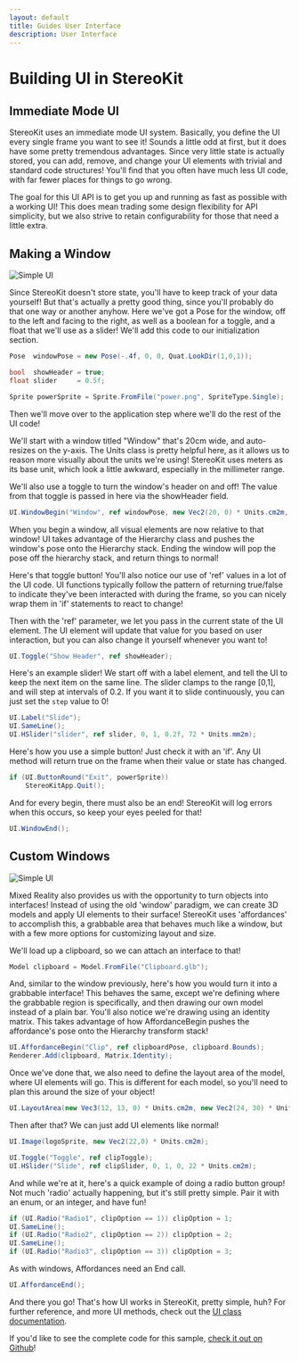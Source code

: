 ```yaml
---
layout: default
title: Guides User Interface
description: User Interface
---
```


# Building UI in StereoKit

## Immediate Mode UI

StereoKit uses an immediate mode UI system. Basically, you define the UI
every single frame you want to see it! Sounds a little odd at first, but
it does have some pretty tremendous advantages. Since very little state is
actually stored, you can add, remove, and change your UI elements with trivial
and standard code structures! You'll find that you often have much less UI
code, with far fewer places for things to go wrong.

The goal for this UI API is to get you up and running as fast as possible
with a working UI! This does mean trading some design flexibility for API
simplicity, but we also strive to retain configurability for those that need
a little extra.

## Making a Window

![Simple UI]({{site.url}}/img/screenshots/GuideUserInterface.jpg)

Since StereoKit doesn't store state, you'll have to keep track of your
data yourself! But that's actually a pretty good thing, since you'll
probably do that one way or another anyhow. Here we've got a Pose for
the window, off to the left and facing to the right, as well as a boolean
for a toggle, and a float that we'll use as a slider! We'll add this code
to our initialization section.
```csharp
Pose  windowPose = new Pose(-.4f, 0, 0, Quat.LookDir(1,0,1));

bool  showHeader = true;
float slider     = 0.5f;

Sprite powerSprite = Sprite.FromFile("power.png", SpriteType.Single);
```
Then we'll move over to the application step where we'll do the rest of the UI code!

We'll start with a window titled "Window" that's 20cm wide, and auto-resizes on the
y-axis. The Units class is pretty helpful here, as it allows us to reason more visually
about the units we're using! StereoKit uses meters as its base unit, which look a little
awkward, especially in the millimeter range.

We'll also use a toggle to turn the window's header on and off! The value from that toggle
is passed in here via the showHeader field.

```csharp
UI.WindowBegin("Window", ref windowPose, new Vec2(20, 0) * Units.cm2m, showHeader);
```

When you begin a window, all visual elements are now relative to that window! UI takes advantage
of the Hierarchy class and pushes the window's pose onto the Hierarchy stack. Ending the window
will pop the pose off the hierarchy stack, and return things to normal!

Here's that toggle button! You'll also notice our use of 'ref' values in a lot of the UI
code. UI functions typically follow the pattern of returning true/false to indicate they've
been interacted with during the frame, so you can nicely wrap them in 'if' statements to
react to change!

Then with the 'ref' parameter, we let you pass in the current state of the UI element. The UI
element will update that value for you based on user interaction, but you can also change it
yourself whenever you want to!

```csharp
UI.Toggle("Show Header", ref showHeader);
```

Here's an example slider! We start off with a label element, and tell the UI to
keep the next item on the same line. The slider clamps to the range [0,1], and
will step at intervals of 0.2. If you want it to slide continuously, you can just set
the `step` value to 0!

```csharp
UI.Label("Slide");
UI.SameLine();
UI.HSlider("slider", ref slider, 0, 1, 0.2f, 72 * Units.mm2m);
```

Here's how you use a simple button! Just check it with an 'if'. Any UI method
will return true on the frame when their value or state has changed.

```csharp
if (UI.ButtonRound("Exit", powerSprite))
    StereoKitApp.Quit();
```

And for every begin, there must also be an end! StereoKit will log errors when this
occurs, so keep your eyes peeled for that!

```csharp
UI.WindowEnd();
```

## Custom Windows

![Simple UI]({{site.url}}/img/screenshots/GuideUserInterfaceCustom.jpg)

Mixed Reality also provides us with the opportunity to turn objects into interfaces!
Instead of using the old 'window' paradigm, we can create 3D models and apply UI
elements to their surface! StereoKit uses 'affordances' to accomplish this, a grabbable
area that behaves much like a window, but with a few more options for customizing
layout and size.

We'll load up a clipboard, so we can attach an interface to that!

```csharp
Model clipboard = Model.FromFile("Clipboard.glb");
```

And, similar to the window previously, here's how you would turn it into a grabbable
interface! This behaves the same, except we're defining where the grabbable region is
specifically, and then drawing our own model instead of a plain bar. You'll also notice
we're drawing using an identity matrix. This takes advantage of how AffordanceBegin
pushes the affordance's pose onto the Hierarchy transform stack!

```csharp
UI.AffordanceBegin("Clip", ref clipboardPose, clipboard.Bounds);
Renderer.Add(clipboard, Matrix.Identity);
```

Once we've done that, we also need to define the layout area of the model, where UI
elements will go. This is different for each model, so you'll need to plan this around
the size of your object!

```csharp
UI.LayoutArea(new Vec3(12, 13, 0) * Units.cm2m, new Vec2(24, 30) * Units.cm2m);
```

Then after that? We can just add UI elements like normal!

```csharp
UI.Image(logoSprite, new Vec2(22,0) * Units.cm2m);

UI.Toggle("Toggle", ref clipToggle);
UI.HSlider("Slide", ref clipSlider, 0, 1, 0, 22 * Units.cm2m);
```

And while we're at it, here's a quick example of doing a radio button group! Not much
'radio' actually happening, but it's still pretty simple. Pair it with an enum, or an
integer, and have fun!

```csharp
if (UI.Radio("Radio1", clipOption == 1)) clipOption = 1;
UI.SameLine();
if (UI.Radio("Radio2", clipOption == 2)) clipOption = 2;
UI.SameLine();
if (UI.Radio("Radio3", clipOption == 3)) clipOption = 3;
```

As with windows, Affordances need an End call.

```csharp
UI.AffordanceEnd();
```

And there you go! That's how UI works in StereoKit, pretty simple, huh?
For further reference, and more UI methods, check out the
[UI class documentation]({{site.url}}/Pages/Reference/UI.html).

If you'd like to see the complete code for this sample,
[check it out on Github](https://github.com/maluoi/StereoKit/blob/master/Examples/StereoKitTest/DemoUI.cs)!


